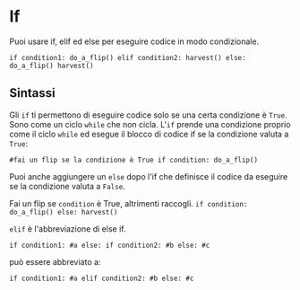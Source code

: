 # If
Puoi usare if, elif ed else per eseguire codice in modo condizionale.

`if condition1:
	do_a_flip()
elif condition2:
	harvest()
else:
	do_a_flip()
	harvest()`

## Sintassi
Gli `if` ti permettono di eseguire codice solo se una certa condizione è `True`. Sono come un ciclo `while` che non cicla.
L'`if` prende una condizione proprio come il ciclo `while` ed esegue il blocco di codice if se la condizione valuta a `True`:

`#fai un flip se la condizione è True
if condition:
	do_a_flip()`

Puoi anche aggiungere un `else` dopo l'if che definisce il codice da eseguire se la condizione valuta a `False`.

Fai un flip se `condition` è True, altrimenti raccogli.
`if condition:
	do_a_flip()
else:
	harvest()`

`elif` è l'abbreviazione di else if.

`if condition1:
	#a
else:
	if condition2:
		#b
	else:
		#c`

può essere abbreviato a:

`if condition1:
	#a
elif condition2:
	#b
else:
	#c`